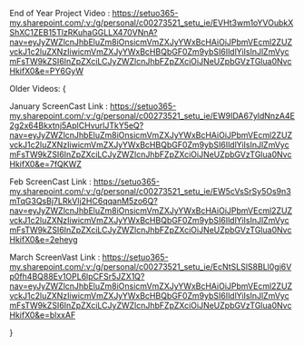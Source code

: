 End of Year Project Video : https://setuo365-my.sharepoint.com/:v:/g/personal/c00273521_setu_ie/EVHt3wm1oYVOubkXShXC1ZEB15TlzRKuhaGGLLX470VNnA?nav=eyJyZWZlcnJhbEluZm8iOnsicmVmZXJyYWxBcHAiOiJPbmVEcml2ZUZvckJ1c2luZXNzIiwicmVmZXJyYWxBcHBQbGF0Zm9ybSI6IldlYiIsInJlZmVycmFsTW9kZSI6InZpZXciLCJyZWZlcnJhbFZpZXciOiJNeUZpbGVzTGlua0NvcHkifX0&e=PY6GyW

















Older Videos:
{

January ScreenCast Link : https://setuo365-my.sharepoint.com/:v:/g/personal/c00273521_setu_ie/EW9IDA67yldNnzA4E2g2x64Bkxtnj5AplCHvurlJTkY5eQ?nav=eyJyZWZlcnJhbEluZm8iOnsicmVmZXJyYWxBcHAiOiJPbmVEcml2ZUZvckJ1c2luZXNzIiwicmVmZXJyYWxBcHBQbGF0Zm9ybSI6IldlYiIsInJlZmVycmFsTW9kZSI6InZpZXciLCJyZWZlcnJhbFZpZXciOiJNeUZpbGVzTGlua0NvcHkifX0&e=7fQKWZ

Feb ScreenCast Link : https://setuo365-my.sharepoint.com/:v:/g/personal/c00273521_setu_ie/EW5cVsSrSy5Os9n3mTqG3QsBj7LRkVlj2HC6qqanM5zo6Q?nav=eyJyZWZlcnJhbEluZm8iOnsicmVmZXJyYWxBcHAiOiJPbmVEcml2ZUZvckJ1c2luZXNzIiwicmVmZXJyYWxBcHBQbGF0Zm9ybSI6IldlYiIsInJlZmVycmFsTW9kZSI6InZpZXciLCJyZWZlcnJhbFZpZXciOiJNeUZpbGVzTGlua0NvcHkifX0&e=2eheyg

March ScreenVast Link : https://setuo365-my.sharepoint.com/:v:/g/personal/c00273521_setu_ie/EcNtSLSlS8BLl0gi6Vp0fh4BQ88Ev1OPL6lpCFSr5JZX1Q?nav=eyJyZWZlcnJhbEluZm8iOnsicmVmZXJyYWxBcHAiOiJPbmVEcml2ZUZvckJ1c2luZXNzIiwicmVmZXJyYWxBcHBQbGF0Zm9ybSI6IldlYiIsInJlZmVycmFsTW9kZSI6InZpZXciLCJyZWZlcnJhbFZpZXciOiJNeUZpbGVzTGlua0NvcHkifX0&e=blxxAF

}
